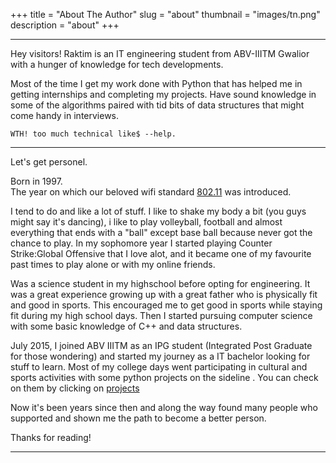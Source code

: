 +++
title = "About The Author"
slug = "about"
thumbnail = "images/tn.png"
description = "about"
+++

---------------------------
Hey visitors!
Raktim is an IT engineering student from ABV-IIITM Gwalior with a hunger of knowledge for tech developments.

Most of the time I get my work done with Python that has helped me in getting internships and completing my projects. Have sound knowledge in some of the algorithms paired with tid bits of data structures that might come handy in interviews.
```
WTH! too much technical like$ --help.
```
---------------------------

Let's get personel. 

Born in 1997.  
The year on which our beloved wifi standard [802.11](https://en.wikipedia.org/wiki/IEEE_802.11) was introduced. 

I tend to do and like a lot of stuff. I like to shake my body a bit (you guys might say it's dancing), i like to play volleyball, football and almost everything that ends with a "ball" except base ball because never got the chance to play. In my sophomore year I started playing Counter Strike:Global Offensive that I love alot, and it became one of my favourite past times to play alone or with my online friends.

Was a science student in my highschool before opting for engineering. It was a great experience growing up with a great father who is physically fit and good in sports. This encouraged me to get good in sports while staying fit during my high school days. Then I started pursuing computer science with some basic knowledge of C++ and data structures. 

July 2015, I joined ABV IIITM as an IPG student (Integrated Post Graduate for those wondering) and started my journey as a IT bachelor looking for stuff to learn. Most of my college days went participating in cultural and sports activities with some python projects on the sideline . You can check on them by clicking on [projects](https://github.com/raktimpatar73)

Now it's been years since then and along the way found many people who supported and shown me the path to become a better person.

Thanks for reading!

----------------------------
